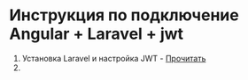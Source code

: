 # Инструкция по подключение Angular + Laravel + jwt

1. Установка Laravel и настройка JWT - <a href="https://github.com/Disooloo/laravel_angular_jwt1/blob/lesson/info/InstallJWT.md">Прочитать</a> 
2. 
